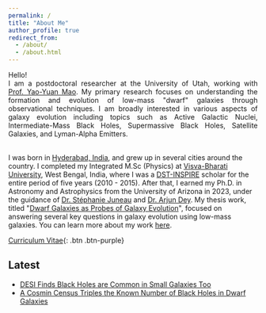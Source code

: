 ```yaml
---
permalink: /
title: "About Me"
author_profile: true
redirect_from: 
  - /about/
  - /about.html
---
```

<p style='text-align: justify;'>
Hello! <br/>
I am a postdoctoral researcher at the University of Utah, working with <a href="https://yymao.github.io/" style="white-space: nowrap;">Prof. Yao-Yuan Mao</a>. My primary research focuses on understanding the formation and evolution of low-mass "dwarf" galaxies through observational techniques. I am broadly interested in various aspects of galaxy evolution including topics such as Active Galactic Nuclei, Intermediate-Mass Black Holes, Supermassive Black Holes, Satellite Galaxies, and Lyman-Alpha Emitters. <br/><br/>

I was born in <a href="https://en.wikipedia.org/wiki/Hyderabad">Hyderabad, India</a>, and grew up in several cities around the country. I completed my Integrated M.Sc (Physics) at <a href="https://www.visvabharati.ac.in/index.html">Visva-Bharati University</a>, West Bengal, India, where I was a <a href="https://online-inspire.gov.in/">DST-INSPIRE</a> scholar for the entire period of five years (2010 - 2015). After that, I earned my Ph.D. in Astronomy and Astrophysics from the University of Arizona in 2023, under the guidance of <a href="https://stephjuneau.github.io/">Dr. Stéphanie Juneau</a> and <a href="https://arjundeyastro.wordpress.com/">Dr. Arjun Dey</a>. My thesis work, titled "<a href="https://repository.arizona.edu/handle/10150/669820">Dwarf Galaxies as Probes of Galaxy Evolution</a>", focused on answering several key questions in galaxy evolution using low-mass galaxies. You can learn more about my work <a href="http://ragadeepika-pucha.github.io/research/">here</a>.

</p>

[Curriculum Vitae](http://ragadeepika-pucha.github.io/files/Pucha_CV.pdf){: .btn .btn-purple}

## Latest 

* [DESI Finds Black Holes are Common in Small Galaxies Too](https://www.desi.lbl.gov/2025/02/08/desi-finds-black-holes-are-common-in-small-galaxies-too/)
* [A Cosmin Census Triples the Known Number of Black Holes in Dwarf Galaxies](https://www.sciencenews.org/article/census-black-holes-dwarf-galaxies)
